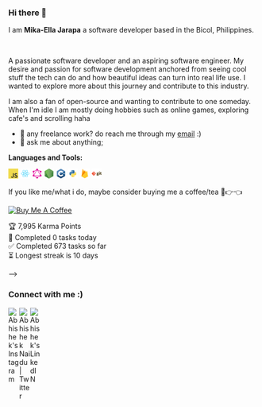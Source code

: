 ### Hi there 👋


I am **Mika-Ella Jarapa** a software developer based in the Bicol, Philippines.

<!-- ![](https://visitor-badge.glitch.me/badge?page_id=abhisheknaiidu.abhisheknaiidu) -->

<br />

A passionate software developer and an aspiring software engineer. My desire and passion for software development anchored from seeing cool stuff the tech can do and how beautiful ideas can turn into real life use. I wanted to explore more about this journey and contribute to this industry.

I am also a fan of open-source and wanting to contribute to one someday. When I'm idle I am mostly doing hobbies such as online games, exploring cafe's and scrolling haha
  
- 💼 any freelance work? do reach me through my [email](mailto:mikaellajarapa@gmail.com) :)
- 💬 ask me about anything;

**Languages and Tools:**  

<code><img height="20" src="https://raw.githubusercontent.com/github/explore/80688e429a7d4ef2fca1e82350fe8e3517d3494d/topics/javascript/javascript.png"></code>
<code><img height="20" src="https://raw.githubusercontent.com/github/explore/80688e429a7d4ef2fca1e82350fe8e3517d3494d/topics/react/react.png"></code>
<code><img height="20" src="https://raw.githubusercontent.com/github/explore/5c058a388828bb5fde0bcafd4bc867b5bb3f26f3/topics/graphql/graphql.png"></code>
<code><img height="20" src="https://raw.githubusercontent.com/github/explore/80688e429a7d4ef2fca1e82350fe8e3517d3494d/topics/nodejs/nodejs.png"></code>
<code><img height="20" src="https://raw.githubusercontent.com/github/explore/80688e429a7d4ef2fca1e82350fe8e3517d3494d/topics/cpp/cpp.png"></code>
<code><img height="20" src="https://raw.githubusercontent.com/github/explore/80688e429a7d4ef2fca1e82350fe8e3517d3494d/topics/python/python.png"></code>
<code><img height="20" src="https://raw.githubusercontent.com/github/explore/80688e429a7d4ef2fca1e82350fe8e3517d3494d/topics/firebase/firebase.png"></code>
<code><img height="20" src="https://raw.githubusercontent.com/github/explore/80688e429a7d4ef2fca1e82350fe8e3517d3494d/topics/git/git.png"></code>

If you like me/what i do, maybe consider buying me a coffee/tea 🥺👉👈
<br>

<a href="https://www.buymeacoffee.com/mikajarapa" target="_blank"><img src="https://cdn.buymeacoffee.com/buttons/v2/default-red.png" alt="Buy Me A Coffee" width="150" ></a>

<!-- 🚧 **My todoist Stats:**
<!-- TODO-IST:START -->
🏆  7,995 Karma Points           
🌸  Completed 0 tasks today           
✅  Completed 673 tasks so far           
⏳  Longest streak is 10 days
<!-- TODO-IST:END --> -->

### Connect with me :)
<a href="https://www.instagram.com/mikahyphenella">
  <img align="left" alt="Abhishek's Instagram" width="22px" src="https://raw.githubusercontent.com/hussainweb/hussainweb/main/icons/instagram.png" />
</a>
<a href="https://twitter.com/mkjrp">
  <img align="left" alt="Abhishek Naidu | Twitter" width="22px" src="https://raw.githubusercontent.com/peterthehan/peterthehan/master/assets/twitter.svg" />
</a>
<a href="www.linkedin.com/in/mikajarapa">
  <img align="left" alt="Abhishek's LinkedIN" width="22px" src="https://raw.githubusercontent.com/peterthehan/peterthehan/master/assets/linkedin.svg" />
</a>
